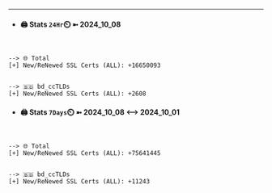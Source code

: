 

---
- #### 🖨️ **Stats** `24Hr`⏲️ ➼ 2024_10_08
```console


--> 🌐 Total
[+] New/ReNewed SSL Certs (ALL): +16650093


--> 🇧🇩 bd_ccTLDs
[+] New/ReNewed SSL Certs (ALL): +2608

```

- #### 🖨️ **Stats** `7Days`⏲️ ➼ 2024_10_08 <--> 2024_10_01
```console


--> 🌐 Total
[+] New/ReNewed SSL Certs (ALL): +75641445


--> 🇧🇩 bd_ccTLDs
[+] New/ReNewed SSL Certs (ALL): +11243

```

